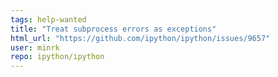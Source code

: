 ```yaml
---
tags: help-wanted
title: "Treat subprocess errors as exceptions"
html_url: "https://github.com/ipython/ipython/issues/9657"
user: minrk
repo: ipython/ipython
---
```


